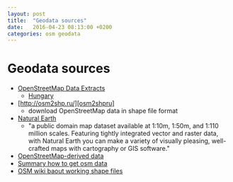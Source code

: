 ```yaml
---
layout: post
title:  "Geodata sources"
date:   2016-04-23 08:13:00 +0200
categories: osm geodata
---
```


# Geodata sources

* [OpenStreetMap Data Extracts][geofabrik]
  * [Hungary][geofabrik-hu]
* [http://osm2shp.ru/][osm2shpru]
  * download OpenStreetMap data in shape file format
* [Natural Earth][naturalearth]
  * "a public domain map dataset available at 1:10m, 1:50m, and 1:110 million scales. Featuring tightly integrated vector and raster data, with Natural Earth you can make a variety of visually pleasing, well-crafted maps with cartography or GIS software."
* [OpenStreetMap-derived data][opentreetmapdata]
* [Summary how to get osm data][learnosm]
* [OSM wiki baout working shape files][osm-wiki-shp-files]

[osm2shpru]: http://osm2shp.ru/
[naturalearth]: http://www.naturalearthdata.com/
[geofabrik]: http://download.geofabrik.de/
[geofabrik-hu]: http://download.geofabrik.de/europe/hungary.html
[opentreetmapdata]: http://openstreetmapdata.com/
[learnosm]: http://learnosm.org/en/osm-data/getting-data/#customized-extracts
[osm-wiki-shp-files]: https://wiki.openstreetmap.org/wiki/Shapefiles
